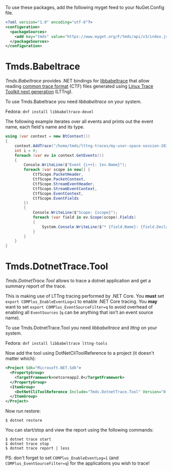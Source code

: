 To use these packages, add the following myget feed to your NuGet.Config file.

```xml
<?xml version="1.0" encoding="utf-8"?>
<configuration>
  <packageSources>
    <add key="tmds" value="https://www.myget.org/F/tmds/api/v3/index.json" />
  </packageSources>
</configuration>
```

# Tmds.Babeltrace

*Tmds.Babeltrace* provides .NET bindings for [libbabeltrace](https://www.efficios.com/babeltrace)
that allow reading [common trace format](http://diamon.org/ctf/) (CTF) files
generated using [Linux Trace Toolkit next generation](http://lttng.org/) (LTTng).

To use Tmds.Babeltrace you need *libbabeltrace* on your system.

Fedora: `dnf install libbabeltrace-devel`

The following example iterates over all events and prints out the event name, each field's name and its type.

```C#
using (var context = new BtContext())
{
    context.AddTrace("/home/tmds/lttng-traces/my-user-space-session-20170927-100141/ust/uid/1000/64-bit");
    int i = 0;
    foreach (var ev in context.GetEvents())
    {
        Console.WriteLine($"Event {i++}: {ev.Name}");
        foreach (var scope in new[] {
            CtfScope.PacketHeader,
            CtfScope.PacketContext,
            CtfScope.StreamEventHeader,
            CtfScope.StreamEventContext,
            CtfScope.EventContext,
            CtfScope.EventFields
        })
        {
            Console.WriteLine($"Scope: {scope}");
            foreach (var field in ev.Scope(scope).Fields)
            {
                System.Console.WriteLine($"* {field.Name}: {field.Declaration.Type}");
            }
        }
    }
}
```

# Tmds.DotnetTrace.Tool

*Tmds.DotnetTrace.Tool* allows to trace a dotnet application and get a summary report of the trace.

This is making use of LTTng tracing performed by .NET Core. You **must** set `export COMPlus_EnableEventLog=1` to enable
.NET Core tracing. You **may** want to set `export COMPlus_EventSourceFilter=q` to avoid overhead of enabling all
`EventSources` (`q` can be anything that isn't an event source name).

To use Tmds.DotnetTrace.Tool you need *libbabeltrace* and *lttng* on your system.

Fedora: `dnf install libbabeltrace lttng-tools`

Now add the tool using DotNetCliToolReference to a project (it doesn't matter which):

```xml
<Project Sdk="Microsoft.NET.Sdk">
  <PropertyGroup>
    <TargetFramework>netcoreapp2.0</TargetFramework>
  </PropertyGroup>
  <ItemGroup>
    <DotNetCliToolReference Include="Tmds.DotnetTrace.Tool" Version="0.1.0-*" />
  </ItemGroup>
</Project>
```

Now run restore:
```
$ dotnet restore
```

You can start/stop and view the report using the following commands:

```
$ dotnet trace start
$ dotnet trace stop
$ dotnet trace report | less
```

PS: don't forget to set `COMPlus_EnableEventLog=1` (and `COMPlus_EventSourceFilter=q`) for the applications you wish to
trace!
